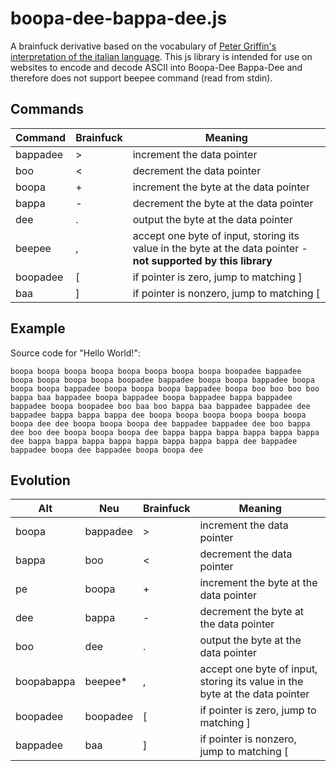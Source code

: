 # boopa-dee-bappa-dee.js

A brainfuck derivative based on the vocabulary of [Peter Griffin's interpretation of the italian language](https://youtu.be/aS38wY1Fm34).
This js library is intended for use on websites to encode and decode ASCII into Boopa-Dee Bappa-Dee and therefore does not support beepee command (read from stdin).

## Commands
Command | Brainfuck | Meaning
--- | --- | ---
bappadee | \> | increment the data pointer
boo | \< | decrement the data pointer
boopa | \+ | increment the byte at the data pointer
bappa | \- | decrement the byte at the data pointer
dee | \. | output the byte at the data pointer
beepee | \, | accept one byte of input, storing its value in the byte at the data pointer - **not supported by this library**
boopadee | \[ | if pointer is zero, jump to matching ]
baa | \] | if pointer is nonzero, jump to matching [

## Example
Source code for "Hello World!":
```
boopa boopa boopa boopa boopa boopa boopa boopa boopadee bappadee boopa boopa boopa boopa boopadee bappadee boopa boopa bappadee boopa boopa boopa bappadee boopa boopa boopa bappadee boopa boo boo boo boo bappa baa bappadee boopa bappadee boopa bappadee bappa bappadee bappadee boopa boopadee boo baa boo bappa baa bappadee bappadee dee bappadee bappa bappa bappa dee boopa boopa boopa boopa boopa boopa boopa dee dee boopa boopa boopa dee bappadee bappadee dee boo bappa dee boo dee boopa boopa boopa dee bappa bappa bappa bappa bappa bappa dee bappa bappa bappa bappa bappa bappa bappa bappa dee bappadee bappadee boopa dee bappadee boopa boopa dee
```

## Evolution
Alt | Neu | Brainfuck | Meaning
--- | --- | --- | ---
boopa|bappadee | \> | increment the data pointer
bappa|boo | \< | decrement the data pointer
pe|boopa | \+ | increment the byte at the data pointer
dee|bappa | \- | decrement the byte at the data pointer
boo|dee | \. | output the byte at the data pointer
boopabappa|beepee* | \, | accept one byte of input, storing its value in the byte at the data pointer
boopadee|boopadee | \[ | if pointer is zero, jump to matching ]
bappadee|baa | \] | if pointer is nonzero, jump to matching [
